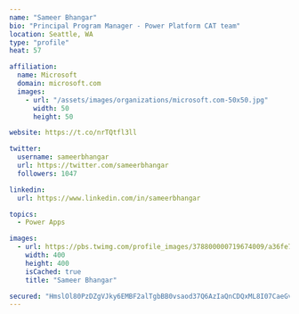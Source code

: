 ```yaml
---
name: "Sameer Bhangar"
bio: "Principal Program Manager - Power Platform CAT team"
location: Seattle, WA
type: "profile"
heat: 57

affiliation:
  name: Microsoft
  domain: microsoft.com
  images:
    - url: "/assets/images/organizations/microsoft.com-50x50.jpg"
      width: 50
      height: 50

website: https://t.co/nrTQtfl3ll

twitter:
  username: sameerbhangar
  url: https://twitter.com/sameerbhangar
  followers: 1047

linkedin:
  url: https://www.linkedin.com/in/sameerbhangar

topics:
  - Power Apps

images:
  - url: https://pbs.twimg.com/profile_images/378800000719674009/a36fe7ddfab1778b76e5793772e43798_400x400.jpeg
    width: 400
    height: 400
    isCached: true
    title: "Sameer Bhangar"

secured: "HmslOl80PzDZgVJky6EMBF2alTgbBB0vsaod37Q6AzIaQnCDQxML8I07CaeGvojItcFeP0LTsjnXiAXdz9rfMm/OWyql2+KgiLWxqQy2tCcMhWF7ndsp8NCh+0Y0Yo3AiW0byriUFuiKwmdwe+6Ygsn+pbObxolAMunRpRNZ+yKVTy5EYEHtffqixr11VsQFXA/0DDfjFkOf3hzL8dEzJRG2ifa1+F5DGsFCK2LjD2d4hXmtB7LrVWBuDER1ZCWgZT5+Vo2q6zvlRsabWUB586zCbZYpHHDPPv+4wzJnkY+8ASSRjWqSzxR04RGaXy8hP3jqAKNbXuCo/fXlXmXrf/2ZmdtngI5o53iW+Ce5l+wUZ1mFgRK2DtHMPbppMcK8xmf9HTJfJ81cifx4hhBR4EUC7YYJALeiRwHgeBPxMmk=;ihv+Spz2LSG+ty8emwXi3w=="
---
```


